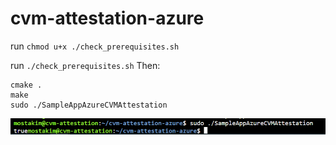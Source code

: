 # cvm-attestation-azure

run `chmod u+x ./check_prerequisites.sh`

run `./check_prerequisites.sh` Then:
```
cmake .
make
sudo ./SampleAppAzureCVMAttestation
```
<img src="capture.png" alt="result"/>

